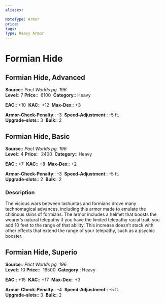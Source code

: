 ```yaml
---
aliases: 

NoteType: Armor
price: 
tags: 
Type: Heavy Armor
---
```


# Formian Hide

## Formian Hide, Advanced

**Source**:: _Pact Worlds pg. 196_  
**Level**:: 7
**Price**::  6100 
**Category**:: Heavy  

**EAC**:: +10 
**KAC**:: +12 
**Max-Dex**:: +3  

**Armor-Check-Penalty**:: -3 
**Speed-Adjustment**:: -5 ft.  
**Upgrade-slots**:: 3 
**Bulk**:: 2

## Formian Hide, Basic

**Source**:: _Pact Worlds pg. 196_  
**Level**:: 4
**Price**::  2400 
**Category**:: Heavy  

**EAC**:: +7 
**KAC**:: +8 
**Max-Dex**:: +2  

**Armor-Check-Penalty**:: -3 
**Speed-Adjustment**:: -5 ft.  
**Upgrade-slots**:: 2 
**Bulk**:: 2

### Description

The vicious wars between lashuntas and formians drove many technomagical advances, including this armor made to emulate the chitinous skins of formians. The armor includes a helmet that boosts the wearer’s natural telepathy if you have the limited telepathy racial trait, you add 10 feet to the range of that ability. This increase doesn’t stack with other effects that extend the range of your telepathy, such as a psychic booster.

## Formian Hide, Superio

**Source**:: _Pact Worlds pg. 196_  
**Level**:: 10
**Price**::  16500 
**Category**:: Heavy  

**EAC**:: +15 
**KAC**:: +17 
**Max-Dex**:: +3  

**Armor-Check-Penalty**:: -4 
**Speed-Adjustment**:: -5 ft.  
**Upgrade-slots**:: 3 
**Bulk**:: 2
